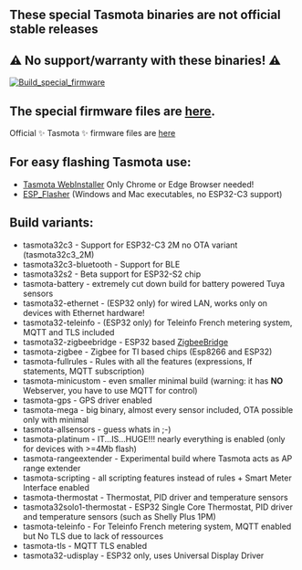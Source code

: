 ## These special Tasmota binaries are not official stable releases

## :warning: No support/warranty with these binaries! :warning:

[![Build_special_firmware](https://github.com/Jason2866/Tasmota-specials/actions/workflows/Build_special_firmware.yml/badge.svg)](https://github.com/Jason2866/Tasmota-specials/actions/workflows/Build_special_firmware.yml)

## The special firmware files are [here](https://github.com/Jason2866/Tasmota-specials/tree/firmware/firmware).<br>
Official ✨ Tasmota ✨ firmware files are [here](https://github.com/arendst/Tasmota-firmware)

## For easy flashing Tasmota use:
- [Tasmota WebInstaller](https://jason2866.github.io/Tasmota-specials/) Only Chrome or Edge Browser needed!
- [ESP_Flasher](https://github.com/Jason2866/ESP_Flasher/releases) (Windows and Mac executables, no ESP32-C3 support)

## Build variants:
 - tasmota32c3 - Support for ESP32-C3 2M no OTA variant (tasmota32c3_2M)
 - tasmota32c3-bluetooth - Support for BLE
 - tasmota32s2 - Beta support for ESP32-S2 chip
 - tasmota-battery - extremely cut down build for battery powered Tuya sensors
 - tasmota32-ethernet - (ESP32 only) for wired LAN, works only on devices with Ethernet hardware!
 - tasmota32-teleinfo - (ESP32 only) for Teleinfo French metering system, MQTT and TLS included 
 - tasmota32-zigbeebridge - ESP32 based [ZigbeeBridge](https://templates.blakadder.com/ewelink_ZB-GW03.html)
 - tasmota-zigbee - Zigbee for TI based chips (Esp8266 and ESP32)
 - tasmota-fullrules - Rules with all the features (expressions, If statements, MQTT subscription)
 - tasmota-minicustom - even smaller minimal build (warning: it has **NO** Webserver, you have to use MQTT for control)
 - tasmota-gps - GPS driver enabled
 - tasmota-mega - big binary, almost every sensor included, OTA possible only with minimal
 - tasmota-allsensors - guess whats in ;-)
 - tasmota-platinum - IT...IS...HUGE!!! nearly everything is enabled (only for devices with >=4Mb flash)
 - tasmota-rangeextender - Experimental build where Tasmota acts as AP range extender
 - tasmota-scripting - all scripting features instead of rules + Smart Meter Interface enabled
 - tasmota-thermostat - Thermostat, PID driver and temperature sensors
 - tasmota32solo1-thermostat - ESP32 Single Core Thermostat, PID driver and temperature sensors (such as Shelly Plus 1PM)
 - tasmota-teleinfo - For Teleinfo French metering system, MQTT enabled but No TLS due to lack of ressources
 - tasmota-tls - MQTT TLS enabled
 - tasmota32-udisplay - ESP32 only, uses Universal Display Driver
